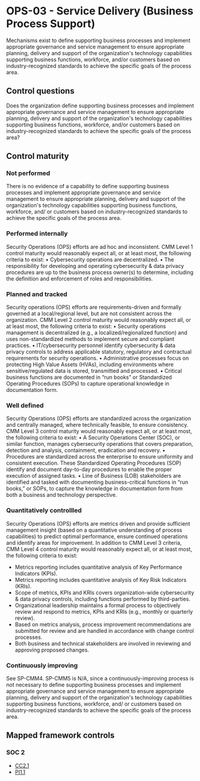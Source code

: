 # OPS-03 - Service Delivery (Business Process Support)
Mechanisms exist to define supporting business processes and implement appropriate governance and service management to ensure appropriate planning, delivery and support of the organization's technology capabilities supporting business functions, workforce, and/or customers based on industry-recognized standards to achieve the specific goals of the process area.
## Control questions
Does the organization define supporting business processes and implement appropriate governance and service management to ensure appropriate planning, delivery and support of the organization's technology capabilities supporting business functions, workforce, and/or customers based on industry-recognized standards to achieve the specific goals of the process area?
## Control maturity
### Not performed
There is no evidence of a capability to define supporting business processes and implement appropriate governance and service management to ensure appropriate planning, delivery and support of the organization's technology capabilities supporting business functions, workforce, and/ or customers based on industry-recognized standards to achieve the specific goals of the process area.
### Performed internally
Security Operations (OPS) efforts are ad hoc and inconsistent. CMM Level 1 control maturity would reasonably expect all, or at least most, the following criteria to exist:
•	Cybersecurity operations are decentralized.
•	The responsibility for developing and operating cybersecurity & data privacy procedures are up to the business process owner(s) to determine, including the definition and enforcement of roles and responsibilities.
### Planned and tracked
Security operations (OPS) efforts are requirements-driven and formally governed at a local/regional level, but are not consistent across the organization. CMM Level 2 control maturity would reasonably expect all, or at least most, the following criteria to exist:
•	Security operations management is decentralized (e.g., a localized/regionalized function) and uses non-standardized methods to implement secure and compliant practices.
•	IT/cybersecurity personnel identify cybersecurity & data privacy controls to address applicable statutory, regulatory and contractual requirements for security operations.
•	Administrative processes focus on protecting High Value Assets (HVAs), including environments where sensitive/regulated data is stored, transmitted and processed.
•	Critical business functions are documented in “run books” or Standardized Operating Procedures (SOPs) to capture operational knowledge in documentation form.
### Well defined
Security Operations (OPS) efforts are standardized across the organization and centrally managed, where technically feasible, to ensure consistency. CMM Level 3 control maturity would reasonably expect all, or at least most, the following criteria to exist:
•	A Security Operations Center (SOC), or similar function, manages cybersecurity operations that covers preparation, detection and analysis, containment, eradication and recovery.
•	Procedures are standardized across the enterprise to ensure uniformity and consistent execution. These Standardized Operating Procedures (SOP) identify and document day-to-day procedures to enable the proper execution of assigned tasks.
•	Line of Business (LOB) stakeholders are identified and tasked with documenting business-critical functions in “run books,” or SOPs, to capture the knowledge in documentation form from both a business and technology perspective.
### Quantitatively controllled
Security Operations (OPS) efforts are metrics driven and provide sufficient management insight (based on a quantitative understanding of process capabilities) to predict optimal performance, ensure continued operations and identify areas for improvement. In addition to CMM Level 3 criteria, CMM Level 4 control maturity would reasonably expect all, or at least most, the following criteria to exist:
- 	Metrics reporting includes quantitative analysis of Key Performance Indicators (KPIs).
- 	Metrics reporting includes quantitative analysis of Key Risk Indicators (KRIs).
- 	Scope of metrics, KPIs and KRIs covers organization-wide cybersecurity & data privacy controls, including functions performed by third-parties.
- 	Organizational leadership maintains a formal process to objectively review and respond to metrics, KPIs and KRIs (e.g., monthly or quarterly review).
- 	Based on metrics analysis, process improvement recommendations are submitted for review and are handled in accordance with change control processes.
- 	Both business and technical stakeholders are involved in reviewing and approving proposed changes.
### Continuously improving
See SP-CMM4. SP-CMM5 is N/A, since a continuously-improving process is not necessary to define supporting business processes and implement appropriate governance and service management to ensure appropriate planning, delivery and support of the organization's technology capabilities supporting business functions, workforce, and/ or customers based on industry-recognized standards to achieve the specific goals of the process area.
## Mapped framework controls
### SOC 2
- [CC2.1](../soc2/cc21.md)
- [PI1.1](../soc2/pi11.md)